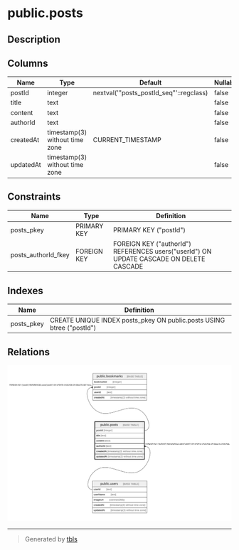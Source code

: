 # public.posts

## Description

## Columns

| Name | Type | Default | Nullable | Children | Parents | Comment |
| ---- | ---- | ------- | -------- | -------- | ------- | ------- |
| postId | integer | nextval('"posts_postId_seq"'::regclass) | false | [public.bookmarks](public.bookmarks.md) |  |  |
| title | text |  | false |  |  |  |
| content | text |  | false |  |  |  |
| authorId | text |  | false |  | [public.users](public.users.md) |  |
| createdAt | timestamp(3) without time zone | CURRENT_TIMESTAMP | false |  |  |  |
| updatedAt | timestamp(3) without time zone |  | false |  |  |  |

## Constraints

| Name | Type | Definition |
| ---- | ---- | ---------- |
| posts_pkey | PRIMARY KEY | PRIMARY KEY ("postId") |
| posts_authorId_fkey | FOREIGN KEY | FOREIGN KEY ("authorId") REFERENCES users("userId") ON UPDATE CASCADE ON DELETE CASCADE |

## Indexes

| Name | Definition |
| ---- | ---------- |
| posts_pkey | CREATE UNIQUE INDEX posts_pkey ON public.posts USING btree ("postId") |

## Relations

![er](public.posts.svg)

---

> Generated by [tbls](https://github.com/k1LoW/tbls)
